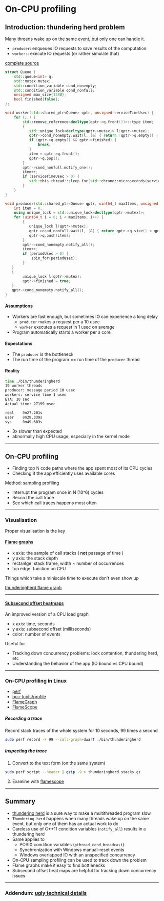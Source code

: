 # On-CPU profiling

## Introduction: thundering herd problem

Many threads wake up on the same event, but only one can handle it.

* `producer`: enqueues IO requests to save results of the computation
* `workers`: execute IO requests (or rather simulate that)

[complete source](./src/thunderingherd.cpp)

```c++
struct Queue {
    std::queue<int> q;
    std::mutex mutex;
    std::condition_variable cond_nonempty;
    std::condition_variable cond_nonfull;
    unsigned max_size{128U};
    bool finished{false};
};
```

```c++
void worker(std::shared_ptr<Queue> qptr, unsigned serviceTimeUsec) {
    for (;;) {
        std::remove_reference<decltype(qptr->q.front())>::type item;
        {
           std::unique_lock<decltype(qptr->mutex)> l(qptr->mutex);
           qptr->cond_nonempty.wait(l, [&] { return !qptr->q.empty() || qptr->finished; });
           if (qptr->q.empty() && qptr->finished) {
               break;
           }
           item = qptr->q.front();
           qptr->q.pop();
        }
        qptr->cond_nonfull.notify_one();
        item++;
        if (serviceTimeUsec > 0) {
           std::this_thread::sleep_for(std::chrono::microseconds(serviceTimeUsec));
        }
    }
}
```

```c++
void producer(std::shared_ptr<Queue> qptr, uint64_t maxItems, unsigned periodUsec) {
    int item = 0;
    using unique_lock = std::unique_lock<decltype(qptr->mutex)>;
    for (uint64_t i = 0; i < maxItems; i++) {
        {
           unique_lock l(qptr->mutex);
           qptr->cond_nonfull.wait(l, [&] { return qptr->q.size() < qptr->max_size; });
           qptr->q.push(item);
        }
        qptr->cond_nonempty.notify_all();
        item++;
        if (periodUsec > 0) {
            spin_for(periodUsec);
        }
   }
   {
        unique_lock l(qptr->mutex);
        qptr->finished = true;
   }
   qptr->cond_nonempty.notify_all();
}
```

#### Assumptions

* Workers are fast enough, but sometimes IO can experience a long delay
  * `producer` makes a request per a 10 usec
  * `worker` executes a request in 1 usec on average
* Program automatically starts a worker per a core

#### Expectations

* The `producer` is the bottleneck
* The run time of the program == run time of the `producer` thread

#### Reality

```bash
time ./bin/thunderingherd
19 worker threads
producer: message period 10 usec
workers: service time 1 usec
ETA: 10 sec 
Actual time: 27199 msec

real    0m27.201s
user    0m28.339s
sys     0m49.603s
```

* 3x slower than expected
* abnormally high CPU usage, especially in the kernel mode

---

## On-CPU profiling

* Finding top N code paths where the app spent most of its CPU cycles
* Checking if the app efficiently uses available cores

Method: sampling profiling

* Interrupt the program once in N (10^6) cycles 
* Record the call trace
* See which call traces happens most often

---

### Visualisation

Proper visualisation is the key

#### [Flame graphs](http://www.brendangregg.com/flamegraphs.html)

* x axis: the sample of call stacks ( **not** passage of time )
* y axis: the stack depth
* rectanlge: stack frame, width ~ number of occurrences
* top edge: function on CPU

Things which take a miniscule time to execute don't even show up

[thunderingherd flame graph](./img/thunderingherd.svg)

---

#### [Subsecond offset heatmaps](http://www.brendangregg.com/HeatMaps/subsecondoffset.html)

An improved version of a CPU load graph

* x axis: time, seconds
* y axis: subsecond offset (milliseconds)
* color: number of events

Useful for

* Tracking down concurrency problems: lock contention, thundering herd, etc
* Understanding the behavior of the app (IO bound vs CPU bound)

---

### On-CPU profiling in Linux

* [perf](https://perf.wiki.kernel.org/index.php/Main_Page)
* [bcc-tools/profile](https://github.com/iovisor/bcc)
* [FlameGraph](https://github.com/brendangregg/FlameGraph)
* [FlameScope](https://github.com/Netflix/flamescope)

##### Recording a trace

Record stack traces of the whole system for 10 seconds, 99 times a second

```bash
sudo perf record -F 99 --call-graph=dwarf ./bin/thunderingherd
```

##### Inspecting the trace

1. Convert to the text form (on the same system)

```bash
sudo perf script --header | gzip -9 > thunderingherd.stacks.gz
```

2. Examine with [flamescope](https://github.com/Netflix/flamescope)

---

## Summary

* [thundering herd](https://en.wikipedia.org/wiki/Thundering_herd_problem) is a sure way to make a multithreaded program slow
* `Thundering herd` happens when many threads wake up on the same event, but only one of them has an actual work to do
* Careless use of C++11 condition variables (`notify_all`) results in a thundering herd
* Same applies to
  * POSIX condition variables (`pthread_cond_broadcast`)
  * Synchronization with Windows manual-reset events
  * Windows overlapped IO with an unspecified concurrency
* On-CPU sampling profiling can be used to track down the problem
* Flame graphs make it easy to find bottlenecks
* Subsecond offset heat maps are helpful for tracking down concurrency issues

---

### Addendum: [ugly technical details](./ugly_technical_details.md)


